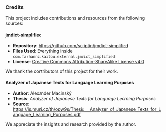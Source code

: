 ### Credits

This project includes contributions and resources from the following sources:

#### jmdict-simplified
- **Repository**: [https://github.com/scriptin/jmdict-simplified ](https://github.com/scriptin/jmdict-simplified )
- **Files Used**: Everything inside `com.farhannz.kaitou.external.jmdict_simplified`
- **License**: [Creative Commons Attribution-ShareAlike License v4.0](https://creativecommons.org/licenses/by-sa/4.0/ )

We thank the contributors of this project for their work.

#### Analyzer of Japanese Texts for Language Learning Purposes
- **Author**: Alexander Macinský
- **Thesis**: *Analyzer of Japanese Texts for Language Learning Purposes*
- **Source**: [https://is.muni.cz/th/opw9s/Thesis___Analyzer_of_Japanese_Texts_for_Language_Learning_Purposes.pdf ](https://is.muni.cz/th/opw9s/Thesis___Analyzer_of_Japanese_Texts_for_Language_Learning_Purposes.pdf )

We appreciate the insights and research provided by the author.